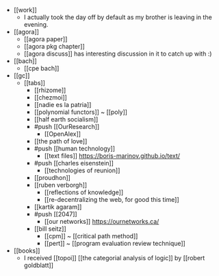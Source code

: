- [[work]]
  - I actually took the day off by default as my brother is leaving in the evening.
- [[agora]]
  - [[agora paper]]
  - [[agora pkg chapter]]
  - [[agora discuss]] has interesting discussion in it to catch up with :)
- [[bach]]
  - [[cpe bach]]
- [[gc]]
  - [[tabs]]
    - [[rhizome]]
    - [[chezmoi]]
    - [[nadie es la patria]]
    - [[polynomial functors]] ~ [[poly]]
    - [[half earth socialism]]
    - #push [[OurResearch]]
      - [[OpenAlex]]
    - [[the path of love]]
    - #push [[human technology]]
      - [[text files]] https://boris-marinov.github.io/text/
    - #push [[charles eisenstein]]
      - [[technologies of reunion]]
    - [[proudhon]]
    - [[ruben verborgh]]
      - [[reflections of knowledge]]
      - [[re-decentralizing the web, for good this time]]
    - [[kartik agaram]]
    - #push [[2047]]
      - [[our networks]] https://ournetworks.ca/
    - [[bill seitz]]
      - [[cpm]] ~ [[critical path method]]
      - [[pert]] ~ [[program evaluation review technique]]
- [[books]]
  - I received [[topoi]] [[the categorial analysis of logic]] by [[robert goldblatt]]
